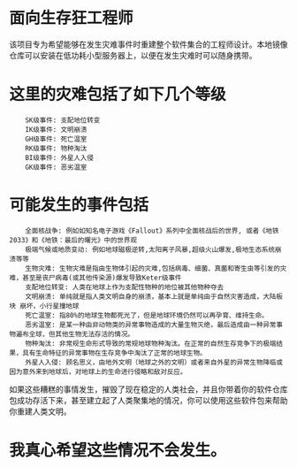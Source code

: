 # 面向生存狂工程师

该项目专为希望能够在发生灾难事件时重建整个软件集合的工程师设计。本地镜像仓库可以安装在低功耗小型服务器上，以便在发生灾难时可以随身携带。

# 这里的灾难包括了如下几个等级

```
    SK级事件: 支配地位转变
    IK级事件: 文明崩溃
    GH级事件: 死亡温室
    RK级事件: 物种淘汰
    BI级事件: 外星人入侵
    GK级事件: 恶劣温室
```

# 可能发生的事件包括

```
    全面核战争: 例如如知名电子游戏《Fallout》系列中全面核战后的世界, 或者《地铁2033》和《地铁：最后的曙光》中的世界观
    极端气候或地质变动: 例如地球磁极逆转,太阳离子风暴,超级火山爆发,极地生态系统崩溃等等
    生物灾难: 生物灾难是指由生物体引起的灾难,包括病毒、细菌、真菌和寄生虫等引发的灾难，甚至是丧尸病毒(或其他传染源)爆发导致Keter级事件
    支配地位转变: 人类在地球上作为支配性物种的地位被其他物种夺去
    文明崩溃: 单纯就是指人类文明自身的崩溃，基本上就是单纯由于自然灾害造成，大陆板块 崩坏，小行星撞地球
    死亡温室: 指80%的地球生物都死光了，但是地球环境仍然可以再孕育、维持生命。
    恶劣温室: 是某一种由非动物类的异常事物造成的大量生物灭绝，最后造成由一种异常事物遍布全球，但其他生物无法存活的情况。
    物种淘汰: 非常规生命形式导致的常规地球物种淘汰。在正常的自然生存竞争下的极端结果，具有生命特征的异常事物在生存竞争中淘汰了正常的地球生物。
    外星人入侵: 顾名思义，由地外文明（地球之外的文明）或者来自外星的异常生物降临或因为意外来到地球后，对地球上的生命进行侵略和敌对反应。
```

如果这些糟糕的事情发生，摧毁了现在稳定的人类社会，并且你带着你的软件仓库包成功存活下来，甚至建立起了人类聚集地的情况，你可以使用这些软件包来帮助你重建人类文明。

# 我真心希望这些情况不会发生。
